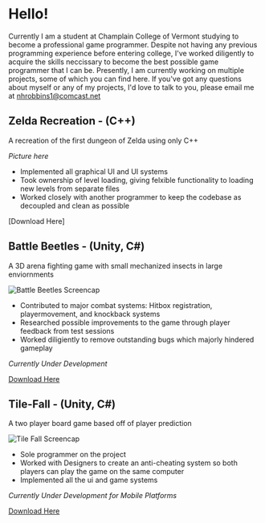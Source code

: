 # **Hello!**

Currently I am a student at Champlain College of Vermont studying to become a professional game programmer. Despite not having any previous programming experience before entering college, I've worked diligently to acquire the skills neccissary to become the best possible game programmer that I can be. Presently, I am currently working on multiple projects, some of which you can find here. If you've got any questions about myself or any of my projects, I'd love to talk to you, please email me at nhrobbins1@comcast.net



## **Zelda Recreation - (C++)** 
A recreation of the first dungeon of Zelda using only C++


*Picture here*

* Implemented all graphical UI and UI systems
* Took ownership of level loading, giving felxible functionality to loading new levels from separate files 
* Worked closely with another programmer to keep the codebase as decoupled and clean as possible

[Download Here]

## **Battle Beetles - (Unity, C#)**
A 3D arena fighting game with small mechanized insects in large enviornments

![Battle Beetles Screencap](https://telden.github.io/images/BattleBeetlesScreencap.png)

* Contributed to major combat systems: Hitbox registration, playermovement, and knockback systems
* Researched possible improvements to the game through player feedback from test sessions
* Worked diligiently to remove outstanding bugs which majorly hindered gameplay

*Currently Under Development*

[Download Here](https://github.com/Telden/Battle-Beetles.git)


## **Tile-Fall - (Unity, C#)**
A two player board game based off of player prediction

![Tile Fall Screencap](https://telden.github.io/images/Tilefallscreencap.png)

* Sole programmer on the project
* Worked with Designers to create an anti-cheating system so both players can play the game on the same computer
* Implemented all the ui and game systems

*Currently Under Development for Mobile Platforms*

[Download Here](https://github.com/Telden/Tile-Fall.git)
